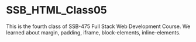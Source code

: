 # SSB_HTML_Class05
This is the fourth class of SSB-475 Full Stack Web Development Course. We learned about margin, padding, iframe, block-elements, inline-elements.
